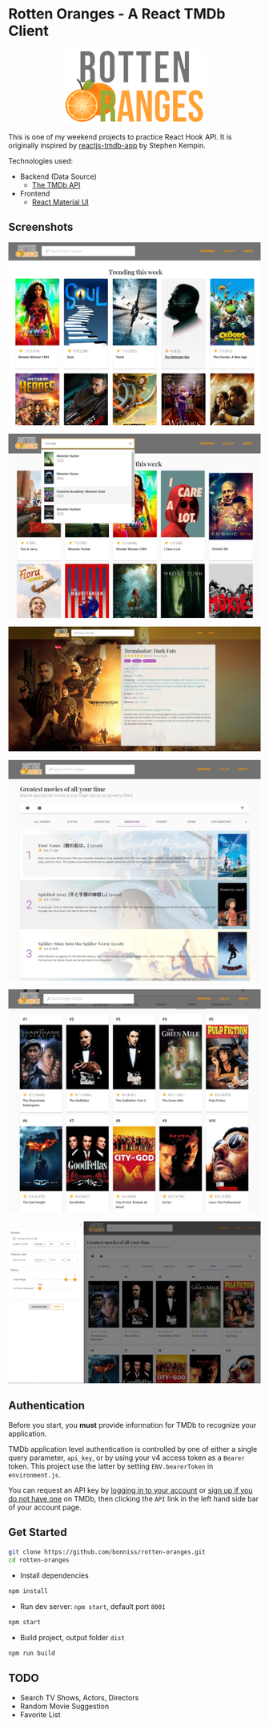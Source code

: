 # Rotten Oranges - A React TMDb Client

<p style="text-align: center">
<img src="https://raw.githubusercontent.com/bonniss/rotten-oranges/main/src/assets/logo_text.png" alt="Logo" style="max-width:100%;" height="150">
</p>

This is one of my weekend projects to practice React Hook API. It is originally inspired by [reactjs-tmdb-app](https://github.com/SKempin/reactjs-tmdb-app) by Stephen Kempin.

Technologies used:

- Backend (Data Source)
  - [The TMDb API](https://www.themoviedb.org/documentation/api)
- Frontend
  - [React Material UI](https://material-ui.com/)

## Screenshots

![Homepage](https://raw.githubusercontent.com/bonniss/rotten-oranges/main/screenshots/ross-home.jpg)

![Autocomplete](https://raw.githubusercontent.com/bonniss/rotten-oranges/main/screenshots/ross-autocomplete.jpg)

![Movie detail](https://raw.githubusercontent.com/bonniss/rotten-oranges/main/screenshots/ross-movie-detail.jpg)

![Horizontal card](https://raw.githubusercontent.com/bonniss/rotten-oranges/main/screenshots/ross-goat-horizontal.jpg)

![Vertical card](https://raw.githubusercontent.com/bonniss/rotten-oranges/main/screenshots/ross-goat-vertical.jpg)

![Filters](https://raw.githubusercontent.com/bonniss/rotten-oranges/main/screenshots/ross-goat-filters.jpg)

## Authentication

Before you start, you __must__ provide information for TMDb to recognize your application.

TMDb application level authentication is controlled by one of either a single query parameter, `api_key`, or by using your v4 access token as a `Bearer` token. This project use the latter by setting `ENV.bearerToken` in `environment.js`.

You can request an API key by [logging in to your account](https://www.themoviedb.org/login) or [sign up if you do not have one](https://www.themoviedb.org/signup) on TMDb, then clicking the `API` link in the left hand side bar of your account page.

## Get Started

```bash
git clone https://github.com/bonniss/rotten-oranges.git
cd rotten-oranges
```

-  Install dependencies

```bash
npm install
```

- Run dev server: `npm start`, default port `8001`

```bash
npm start
```

- Build project, output folder `dist`

```bash
npm run build
```

## TODO

- Search TV Shows, Actors, Directors
- Random Movie Suggestion
- Favorite List
